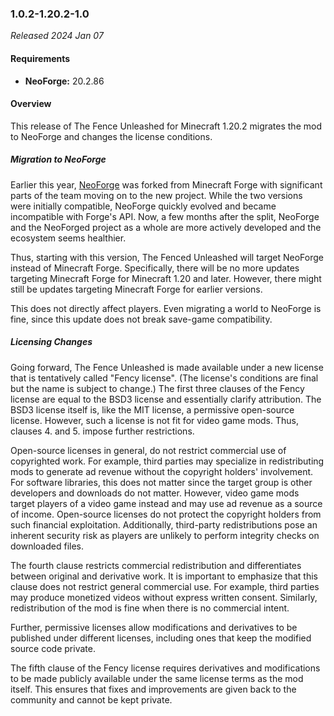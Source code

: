### 1.0.2-1.20.2-1.0

_Released 2024 Jan 07_

#### Requirements
- **NeoForge:** 20.2.86

#### Overview

This release of The Fence Unleashed for Minecraft 1.20.2 migrates the mod to
NeoForge and changes the license conditions.

##### Migration to NeoForge

Earlier this year, [NeoForge](https://neoforged.net/) was forked from Minecraft
Forge with significant parts of the team moving on to the new project. While the
two versions were initially compatible, NeoForge quickly evolved and became
incompatible with Forge's API. Now, a few months after the split, NeoForge and
the NeoForged project as a whole are more actively developed and the ecosystem
seems healthier.

Thus, starting with this version, The Fenced Unleashed will target NeoForge
instead of Minecraft Forge. Specifically, there will be no more updates
targeting Minecraft Forge for Minecraft 1.20 and later. However, there might
still be updates targeting Minecraft Forge for earlier versions.

This does not directly affect players. Even migrating a world to NeoForge is
fine, since this update does not break save-game compatibility.

##### Licensing Changes

Going forward, The Fence Unleashed is made available under a new license that is
tentatively called "Fency license". (The license's conditions are final but the
name is subject to change.) The first three clauses of the Fency license are
equal to the BSD3 license and essentially clarify attribution. The BSD3 license
itself is, like the MIT license, a permissive open-source license. However, such
a license is not fit for video game mods. Thus, clauses 4. and 5. impose further
restrictions.

Open-source licenses in general, do not restrict commercial use of copyrighted
work. For example, third parties may specialize in redistributing mods to
generate ad revenue without the copyright holders' involvement. For software
libraries, this does not matter since the target group is other developers and
downloads do not matter. However, video game mods target players of a video game
instead and may use ad revenue as a source of income. Open-source licenses do
not protect the copyright holders from such financial exploitation.
Additionally, third-party redistributions pose an inherent security risk as
players are unlikely to perform integrity checks on downloaded files.

The fourth clause restricts commercial redistribution and differentiates between
original and derivative work. It is important to emphasize that this clause does
not restrict general commercial use. For example, third parties may produce
monetized videos without express written consent. Similarly, redistribution of
the mod is fine when there is no commercial intent.

Further, permissive licenses allow modifications and derivatives to be published
under different licenses, including ones that keep the modified source code
private. 

The fifth clause of the Fency license requires derivatives and modifications to
be made publicly available under the same license terms as the mod itself. This
ensures that fixes and improvements are given back to the community and cannot
be kept private.